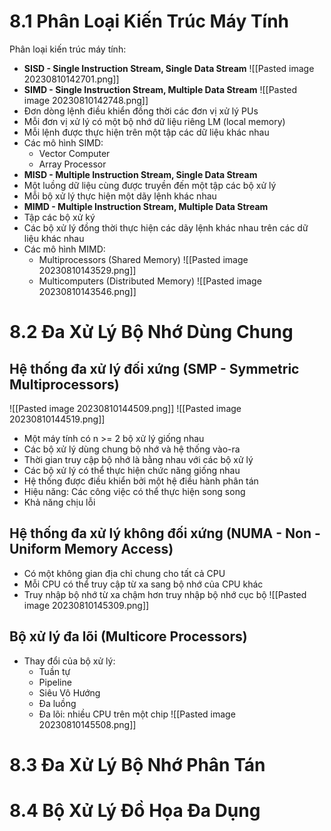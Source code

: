 # 8.1 Phân Loại Kiến Trúc Máy Tính
Phân loại kiến trúc máy tính:
- **SISD - Single Instruction Stream, Single Data Stream**
![[Pasted image 20230810142701.png]]
- **SIMD - Single Instruction Stream, Multiple Data Stream**
![[Pasted image 20230810142748.png]]
- Đơn dòng lệnh điều khiển đồng thời các đơn vị xử lý PUs
- Mỗi đơn vị xử lý có một bộ nhớ dữ liệu riêng LM (local memory)
- Mỗi lệnh được thực hiện trên một tập các dữ liệu khác nhau
- Các mô hình SIMD: 
	- Vector Computer
	- Array Processor
- **MISD - Multiple Instruction Stream, Single Data Stream**
- Một luồng dữ liệu cùng được truyền đến một tập các bộ xử lý
- Mỗi bộ xử lý thực hiện một dãy lệnh khác nhau
- **MIMD - Multiple Instruction Stream, Multiple Data Stream**
- Tập các bộ xử ký
- Các bộ xử lý đồng thời thực hiện các dãy lệnh khác nhau trên các dữ liệu khác nhau
- Các mô hình MIMD:
	- Multiprocessors (Shared Memory)
		![[Pasted image 20230810143529.png]]
	- Multicomputers (Distributed Memory)
		![[Pasted image 20230810143546.png]]
# 8.2 Đa Xử Lý Bộ Nhớ Dùng Chung
## Hệ thống đa xử lý đối xứng (SMP - Symmetric Multiprocessors)
![[Pasted image 20230810144509.png]]
![[Pasted image 20230810144519.png]]
- Một máy tính có n >= 2 bộ xử lý giống nhau
- Các bộ xử lý dùng chung bộ nhớ và hệ thống vào-ra
- Thời gian truy cập bộ nhớ là bằng nhau với các bộ xử lý
- Các bộ xử lý có thể thực hiện chức năng giống nhau
- Hệ thống được điều khiển bởi một hệ điều hành phân tán
- Hiệu năng: Các công việc có thể thực hiện song song
- Khả năng chịu lỗi
## Hệ thống đa xử lý không đối xứng (NUMA - Non - Uniform Memory Access)
- Có một không gian địa chỉ chung cho tất cả CPU
- Mỗi CPU có thể truy cập từ xa sang bộ nhớ của CPU khác
- Truy nhập bộ nhớ từ xa chậm hơn truy nhập bộ nhớ cục bộ
![[Pasted image 20230810145309.png]]
## Bộ xử lý đa lõi (Multicore Processors)
- Thay đổi của bộ xử lý:
	- Tuần tự
	- Pipeline
	- Siêu Vô Hướng
	- Đa luồng
	- Đa lõi: nhiều CPU trên một chip
![[Pasted image 20230810145508.png]]

# 8.3 Đa Xử Lý Bộ Nhớ Phân Tán
# 8.4 Bộ Xử Lý Đồ Họa Đa Dụng

